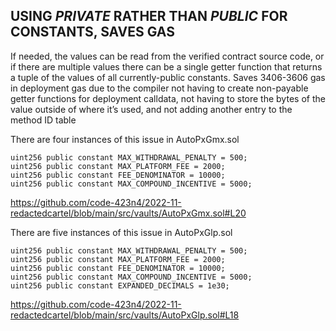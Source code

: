 ## USING ***PRIVATE*** RATHER THAN ***PUBLIC*** FOR CONSTANTS, SAVES GAS

If needed, the values can be read from the verified contract source code, or if there are multiple values there can be a single getter function that returns a tuple of the values of all currently-public constants. Saves 3406-3606 gas in deployment gas due to the compiler not having to create non-payable getter functions for deployment calldata, not having to store the bytes of the value outside of where it’s used, and not adding another entry to the method ID table

There are four instances of this issue in AutoPxGmx.sol

    uint256 public constant MAX_WITHDRAWAL_PENALTY = 500;
    uint256 public constant MAX_PLATFORM_FEE = 2000;
    uint256 public constant FEE_DENOMINATOR = 10000;
    uint256 public constant MAX_COMPOUND_INCENTIVE = 5000;

https://github.com/code-423n4/2022-11-redactedcartel/blob/main/src/vaults/AutoPxGmx.sol#L20

There are five instances of this issue in AutoPxGlp.sol

    uint256 public constant MAX_WITHDRAWAL_PENALTY = 500;
    uint256 public constant MAX_PLATFORM_FEE = 2000;
    uint256 public constant FEE_DENOMINATOR = 10000;
    uint256 public constant MAX_COMPOUND_INCENTIVE = 5000;
    uint256 public constant EXPANDED_DECIMALS = 1e30;

https://github.com/code-423n4/2022-11-redactedcartel/blob/main/src/vaults/AutoPxGlp.sol#L18